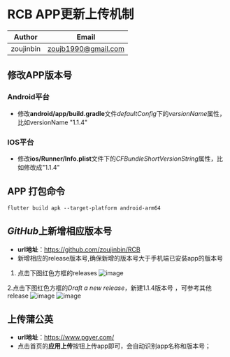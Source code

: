 # RCB APP更新上传机制

| Author | Email |
| :----: | :----: |
| zoujinbin | zoujb1990@gmail.com |


## 修改APP版本号
### Android平台
* 修改**android/app/build.gradle**文件*defaultConfig*下的*versionName*属性，比如versionName "1.1.4"

### IOS平台
* 修改**ios/Runner/Info.plist**文件下的*CFBundleShortVersionString*属性，比如修改成"1.1.4" 


## APP 打包命令
``` flutter build apk --target-platform android-arm64 ```


## *GitHub*上新增相应版本号
* **url地址**：https://github.com/zoujinbin/RCB
* 新增相应的release版本号,确保新增的版本号大于手机端已安装app的版本号
1. 点击下图红色方框的releases
![image](https://github.com/zoujinbin/RCB/raw/master/Github1.jpg)

2.点击下图红色方框的*Draft a new release*，新建1.1.4版本号 ，可参考其他release
![image](https://github.com/zoujinbin/RCB/raw/master/Github2.jpg)
![image](https://github.com/zoujinbin/RCB/raw/master/Github3.jpg)


## 上传蒲公英
* **url地址**：https://www.pgyer.com/
* 点击首页的**应用上传**按钮上传app即可，会自动识别app名称和版本号；

